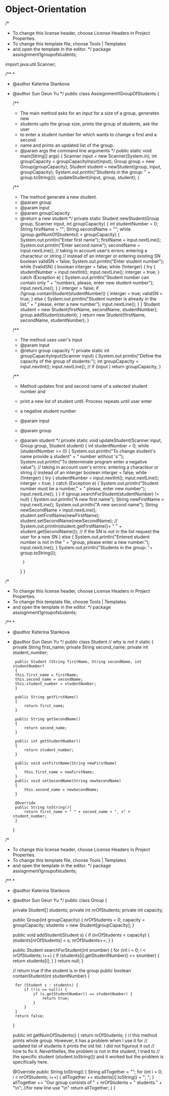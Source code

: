 # Object-Orientation


/*
 * To change this license header, choose License Headers in Project Properties.
 * To change this template file, choose Tools | Templates
 * and open the template in the editor.
 */
package assisgnment1groupofstudents;

import java.util.Scanner;

/**
 *
 * @author Katerina Stankova
 * @author Sun Geun Yu
 */
public class Assisgnment1GroupOfStudents {

    /**
     * The main method asks for an input for a size of a group, generates new 
     * students upto the group size, prints the group of students, ask the user 
     * to enter a student number for which wants to change a first and a second 
     * name and prints an updated list of the group.
     * @param args the command line arguments
     */
    public static void main(String[] args) {
        Scanner input = new Scanner(System.in);
        int groupCapacity = groupCapacityInput(input);
        Group group = new Group(groupCapacity);
        Student student = newStudent(group, input, groupCapacity);
        System.out.println("Students in the group: " + group.toString());
        updateStudent(input, group, student);
    }

    /**
     * The method generate a new student.
     * @param group
     * @param input
     * @param groupCapacity
     * @return a new student
     */
    private static Student newStudent(Group group, Scanner input, int groupCapacity) {
        int studentNumber = 0;
        String firstName = "";
        String secondName = "";
        while (group.getNumOfStudents() < groupCapacity) {
            System.out.println("Enter first name");
            firstName = input.nextLine();
            System.out.println("Enter second name");
            secondName = input.nextLine();
            // taking in account user's errors: entering a characteur or string 
            // instead of an interger or entering existing SN
            boolean validSN = false;
            System.out.println("Enter student number");
            while (!validSN) {
                boolean interger = false;
                while (!interger) {
                    try {
                        studentNumber = input.nextInt();
                        input.nextLine();
                        interger = true;
                    } catch (Exception e) {
                        System.out.println("Student number can contain only "
                                + "numbers, please, enter new student number");
                        input.nextLine();
                    }
                }
                interger = false;
                if (!group.containStudent(studentNumber)) {
                    interger = true;
                    validSN = true;
                } else {
                    System.out.println("Student number is already in the list,"
                            + " please, enter a new number");
                    input.nextLine();
                }
            }
            Student student = new Student(firstName, secondName, studentNumber);
            group.addStudent(student);
        }
        return new Student(firstName, secondName, studentNumber);
    }

    /**
     * The method uses user's input
     * @param input
     * @return group capacity
     */
    private static int groupCapacityInput(Scanner input) {
        System.out.println("Define the capacity of the group of students:");
        int groupCapacity = input.nextInt();
        input.nextLine();
        // if (input )
        return groupCapacity;
    }

    /**
     * Method updates first and second name of a selected student number and
     * print a new list of student until. Process repeats until user enter 
     * a negative student number
     * @param input
     * @param group
     * @param student
     */
    private static void updateStudent(Scanner input, Group group, Student student) {
        int studentNumber = 0;
        while (studentNumber >= 0) {
            System.out.println("To change student's name provide a student"
                    + " number without 's'");
            System.out.println("To determinate program enter a negative value");
            // taking in account user's errors: entering a characteur or string 
            // instead of an interger
            boolean interger = false;
            while (!interger) {
                try {
                    studentNumber = input.nextInt();
                    input.nextLine();
                    interger = true;
                } catch (Exception e) {
                    System.out.println("Student number must be a number,"
                            + " please, enter new number");
                    input.nextLine();
                }
            }
                if (group.searchForStudent(studentNumber) != null) {
                    System.out.println("A new first name");
                    String newFirstName = input.nextLine();
                    System.out.println("A new second name");
                    String newSecondName = input.nextLine();
                    student.setFirstName(newFirstName);
                    student.setSecondName(newSecondName);
                   // System.out.println(student.getFirstName()+ " " + student.getSecondName());
                // if the SN is not in the list request the user for a new SN
                } else {
                    System.out.println("Entered student number is not in the "
                            + "group, please enter a new number.");
                    input.nextLine();
                }
                System.out.println("Students in the group: "+ group.toString());

            }
        }
    }

/*
 * To change this license header, choose License Headers in Project Properties.
 * To change this template file, choose Tools | Templates
 * and open the template in the editor.
 */
package assisgnment1groupofstudents;

/**
 *
 * @author Katerina Stankova
 * @author Sun Geun Yu
 */
    public class Student // why is not it static
    {
        private String first_name;
        private String second_name;
        private int student_number;
        
        public Student (String firstName, String secondName, int studentNumber)
        {
        this.first_name = firstName;
        this.second_name = secondName;
        this.student_number = studentNumber;
        }
        
        public String getFirstName()
        {
            return first_name;
        }
        
        public String getSecondName()
        {
            return second_name;
        }

        public int getStudentNumber()
        {
            return student_number;
        }
        
        public void setFirstName(String newFirstName)
        {
            this.first_name = newFirstName;
        }
        public void setSecondName(String newSecondName)
        {
            this.second_name = newSecondName;
        }
        
        @Override
        public String toString(){
            return first_name + " " + second_name + ", s" + student_number;
        }
    }



/*
 * To change this license header, choose License Headers in Project Properties.
 * To change this template file, choose Tools | Templates
 * and open the template in the editor.
 */
package assisgnment1groupofstudents;

/**
 *
 * @author Katerina Stankova
 * @author Sun Geun Yu
 */
public class Group {

    private Student[] students;
    private int nrOfStudents;
    private int capacity;

    public Group(int groupCapacity) {
        nrOfStudents = 0;
        capacity = groupCapacity;
        students = new Student[groupCapacity];
    }

    public void addStudent(Student s) {
        if (nrOfStudents < capacity) {
            students[nrOfStudents] = s;
            nrOfStudents++;
        }
    }

    public Student searchForStudent(int snumber) {
        for (int i = 0; i < nrOfStudents; i++) {
            if (students[i].getStudentNumber() == snumber) {
                return students[i];
            }
        }
        return null;
    }

    // return true if the student is in the group
    public boolean containStudent(int studentNumber) {

        for (Student s : students) {
            if (!(s == null)) {
                if (s.getStudentNumber() == studentNumber) {
                    return true;
                }
            }
        }
        return false;
    }

    public int getNumOfStudents() {
        return nrOfStudents;
    }
// this method prints whole group. However, it has a problem when I use it for
// updated list of students it prints the old list. I did not figurout it out 
// how to fix it. Neverthelles, the problem is not in the student, I tried to
// the specific student (student.toString()) and it worked but the problem is specifically here.

    @Override
    public String toString() {
        String allTogether = "";
        for (int i = 0; i < nrOfStudents; i++) {
            allTogether += students[i].toString() + "; ";
        }
        allTogether += "Our group consists of " + nrOfStudents + " students." + "\n";   //for new line use "\n"
        return allTogether;
    }
}
